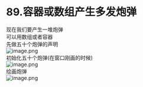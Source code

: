 # 89.容器或数组产生多发炮弹

现在我们要产生一堆炮弹<br />可以用数组或者容器<br />先做五十个炮弹的声明<br />![image.png](https://cdn.nlark.com/yuque/0/2019/png/349894/1559533881129-99a5beb6-e10f-4d3b-a6b8-8a79b54e86ce.png#align=left&display=inline&height=193&name=image.png&originHeight=193&originWidth=332&size=55223&status=done&width=332)<br />初始化五十个炮弹(在窗口刚画的时候)<br />![image.png](https://cdn.nlark.com/yuque/0/2019/png/349894/1559533993756-113e477f-4b3c-4825-bf3f-d2f37ab9aa98.png#align=left&display=inline&height=273&name=image.png&originHeight=273&originWidth=359&size=89552&status=done&width=359)<br />绘画炮弹<br />![image.png](https://cdn.nlark.com/yuque/0/2019/png/349894/1559534030705-eed001e8-9e5e-4755-937f-fdce57b4ece7.png#align=left&display=inline&height=150&name=image.png&originHeight=150&originWidth=334&size=34303&status=done&width=334)



